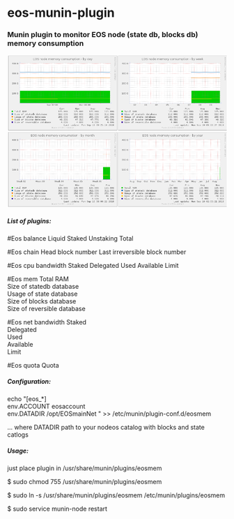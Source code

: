 # eos-munin-plugin

### Munin plugin to monitor EOS node (state db, blocks db) memory consumption

<img src="eosmem.png" alt="munin screenshot"/>

##### List of plugins: 

#Eos balance 
Liquid
Staked
Unstaking
Total

#Eos chain 
Head block number
Last irreversible block number

#Eos cpu bandwidth 
Staked
Delegated
Used
Available
Limit

#Eos mem 
Total RAM  
Size of statedb database  
Usage of state database  
Size of blocks database  
Size of reversible database  

#Eos net bandwidth 
Staked  
Delegated  
Used  
Available  
Limit  

#Eos quota 
Quota  

##### Configuration: 
echo "[eos_*]  
env.ACCOUNT eosaccount  
env.DATADIR /opt/EOSmainNet
" >> /etc/munin/plugin-conf.d/eosmem

...
where DATADIR path to your nodeos catalog with blocks and state catlogs

##### Usage: 
just place plugin in /usr/share/munin/plugins/eosmem

$ sudo chmod 755 /usr/share/munin/plugins/eosmem

$ sudo ln -s /usr/share/munin/plugins/eosmem /etc/munin/plugins/eosmem

$ sudo service munin-node restart
